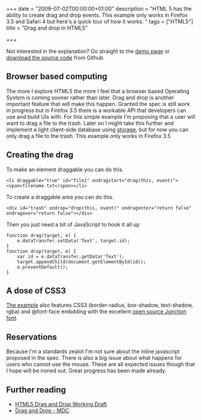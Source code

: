 +++
date = "2009-07-02T00:00:00+01:00"
description = "HTML 5 has the ability to create drag and drop events. This example only works in Firefox 3.5 and Safari 4 but here's a quick tour of how it works. "
tags = ["HTML5"]
title = "Drag and drop in HTML5"

+++

Not interested in the explanation? Go straight to the [demo page][1] or [download the source code][2] from Github

## Browser based computing

The more I explore HTML5 the more I feel that a browser based Operating System is coming sooner rather than later. Drag and drop is another important feature that will make this happen. Granted the spec is still work in progress but in Firefox 3.5 there is a workable API that developers can use and build UIs with. For this simple example I'm proposing that a user will want to drag a file to the trash. Later on I might take this further and implement a light client-side database using [storage][3], but for now you can only drag a file to the trash. This example only works in Firefox 3.5

## Creating the drag

To make an element draggable you can do this. 

    <li draggable="true" id="file1" ondragstart="drag(this, event)"><span>filename.txt</span></li>  

To create a draggable area you can do this. 

    <div id="trash" ondrop="drop(this, event)" ondragenter="return false" ondragover="return false"></div>    

Then you just need a bit of JavaScript to hook it all up 

    function drag(target, e) {
        e.dataTransfer.setData('Text', target.id);
    }
    function drop(target, e) {
        var id = e.dataTransfer.getData('Text');
        target.appendChild(document.getElementById(id));
        e.preventDefault();
    } 

## A dose of CSS3

[The example][1] also features CSS3 (border-radius, box-shadow, text-shadow, rgba) and @font-face embdding with the excellent [open source Junction font][4].

## Reservations

Because I'm a standards zealot I'm not sure about the inline javascript proposed in the spec. There is also a big issue about what happens for users who cannot use the mouse. These are all expected issues though that I hope will be ironed out. Great progress has been made already.

## Further reading

* [HTML5 Drag and Drop Working Draft][5]
* [Drag and Drop - MDC][6]

 [1]: /examples/drag-and-drop/
 [2]: http://github.com/shapeshed/HTML-5/tree/master
 [3]: http://dev.w3.org/html5/webstorage/#storage-0
 [4]: http://www.theleagueofmoveabletype.com/fonts/1-junction
 [5]: http://www.whatwg.org/specs/web-apps/current-work/#dnd
 [6]: https://developer.mozilla.org/En/DragDrop/Drag_and_Drop
